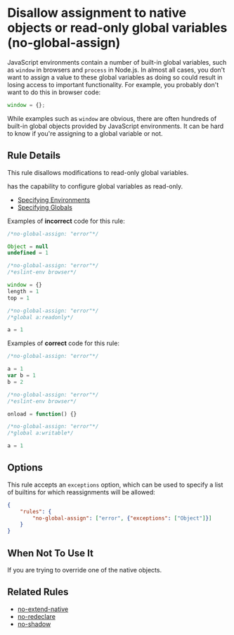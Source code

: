 # Disallow assignment to native objects or read-only global variables (no-global-assign)

JavaScript environments contain a number of built-in global variables, such as `window` in browsers and `process` in Node.js. In almost all cases, you don't want to assign a value to these global variables as doing so could result in losing access to important functionality. For example, you probably don't want to do this in browser code:

```js
window = {};
```

While examples such as `window` are obvious, there are often hundreds of built-in global objects provided by JavaScript environments. It can be hard to know if you're assigning to a global variable or not.

## Rule Details

This rule disallows modifications to read-only global variables.

has the capability to configure global variables as read-only.

* [Specifying Environments](../user-guide/configuring#specifying-environments)
* [Specifying Globals](../user-guide/configuring#specifying-globals)

Examples of **incorrect** code for this rule:

```js
/*no-global-assign: "error"*/

Object = null
undefined = 1
```

```js
/*no-global-assign: "error"*/
/*eslint-env browser*/

window = {}
length = 1
top = 1
```

```js
/*no-global-assign: "error"*/
/*global a:readonly*/

a = 1
```

Examples of **correct** code for this rule:

```js
/*no-global-assign: "error"*/

a = 1
var b = 1
b = 2
```

```js
/*no-global-assign: "error"*/
/*eslint-env browser*/

onload = function() {}
```

```js
/*no-global-assign: "error"*/
/*global a:writable*/

a = 1
```

## Options

This rule accepts an `exceptions` option, which can be used to specify a list of builtins for which reassignments will be allowed:

```json
{
    "rules": {
        "no-global-assign": ["error", {"exceptions": ["Object"]}]
    }
}
```

## When Not To Use It

If you are trying to override one of the native objects.

## Related Rules

* [no-extend-native](no-extend-native.md)
* [no-redeclare](no-redeclare.md)
* [no-shadow](no-shadow.md)
